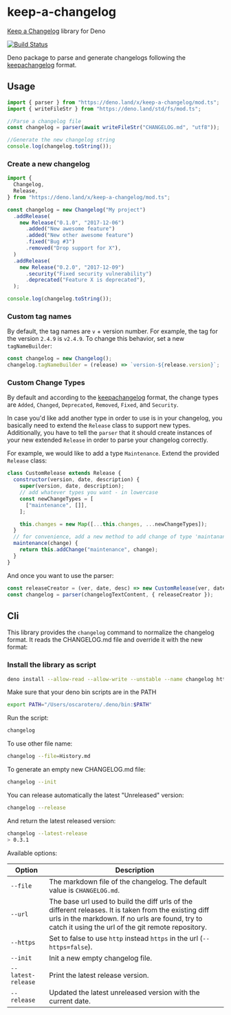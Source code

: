 # keep-a-changelog

[Keep a Changelog](https://github.com/oscarotero/keep-a-changelog) library for
Deno

[![Build Status](https://travis-ci.org/oscarotero/keep-a-changelog.svg?branch=deno)](https://travis-ci.org/oscarotero/keep-a-changelog)

Deno package to parse and generate changelogs following the
[keepachangelog](http://keepachangelog.com/en/1.0.0/) format.

## Usage

```js
import { parser } from "https://deno.land/x/keep-a-changelog/mod.ts";
import { writeFileStr } from "https://deno.land/std/fs/mod.ts";

//Parse a changelog file
const changelog = parser(await writeFileStr("CHANGELOG.md", "utf8"));

//Generate the new changelog string
console.log(changelog.toString());
```

### Create a new changelog

```js
import {
  Changelog,
  Release,
} from "https://deno.land/x/keep-a-changelog/mod.ts";

const changelog = new Changelog("My project")
  .addRelease(
    new Release("0.1.0", "2017-12-06")
      .added("New awesome feature")
      .added("New other awesome feature")
      .fixed("Bug #3")
      .removed("Drop support for X"),
  )
  .addRelease(
    new Release("0.2.0", "2017-12-09")
      .security("Fixed security vulnerability")
      .deprecated("Feature X is deprecated"),
  );

console.log(changelog.toString());
```

### Custom tag names

By default, the tag names are `v` + version number. For example, the tag for the
version `2.4.9` is `v2.4.9`. To change this behavior, set a new
`tagNameBuilder`:

```js
const changelog = new Changelog();
changelog.tagNameBuilder = (release) => `version-${release.version}`;
```

### Custom Change Types

By default and according to the
[keepachangelog](http://keepachangelog.com/en/1.0.0/) format, the change types
are `Added`, `Changed`, `Deprecated`, `Removed`, `Fixed`, and `Security`.

In case you'd like add another type in order to use is in your changelog, you
basically need to extend the `Release` class to support new types. Additionally,
you have to tell the `parser` that it should create instances of your new
extended `Release` in order to parse your changelog correctly.

For example, we would like to add a type `Maintenance`. Extend the provided
`Release` class:

```js
class CustomRelease extends Release {
  constructor(version, date, description) {
    super(version, date, description);
    // add whatever types you want - in lowercase
    const newChangeTypes = [
      ["maintenance", []],
    ];

    this.changes = new Map([...this.changes, ...newChangeTypes]);
  }
  // for convenience, add a new method to add change of type 'maintanance'
  maintenance(change) {
    return this.addChange("maintenance", change);
  }
}
```

And once you want to use the parser:

```js
const releaseCreator = (ver, date, desc) => new CustomRelease(ver, date, desc);
const changelog = parser(changelogTextContent, { releaseCreator });
```

## Cli

This library provides the `changelog` command to normalize the changelog format.
It reads the CHANGELOG.md file and override it with the new format:

### Install the library as script

```sh
deno install --allow-read --allow-write --unstable --name changelog https://raw.githubusercontent.com/oscarotero/keep-a-changelog/deno/bin.js
```

Make sure that your deno bin scripts are in the PATH

```sh
export PATH="/Users/oscarotero/.deno/bin:$PATH"
```

Run the script:

```sh
changelog
```

To use other file name:

```sh
changelog --file=History.md
```

To generate an empty new CHANGELOG.md file:

```sh
changelog --init
```

You can release automatically the latest "Unreleased" version:

```sh
changelog --release
```

And return the latest released version:

```sh
changelog --latest-release
> 0.3.1
```

Available options:

| Option             | Description                                                                                                                                                                                                    |
| ------------------ | -------------------------------------------------------------------------------------------------------------------------------------------------------------------------------------------------------------- |
| `--file`           | The markdown file of the changelog. The default value is `CHANGELOG.md`.                                                                                                                                       |
| `--url`            | The base url used to build the diff urls of the different releases. It is taken from the existing diff urls in the markdown. If no urls are found, try to catch it using the url of the git remote repository. |
| `--https`          | Set to false to use `http` instead `https` in the url (`--https=false`).                                                                                                                                       |
| `--init`           | Init a new empty changelog file.                                                                                                                                                                               |
| `--latest-release` | Print the latest release version.                                                                                                                                                                              |
| `--release`        | Updated the latest unreleased version with the current date.                                                                                                                                                   |

